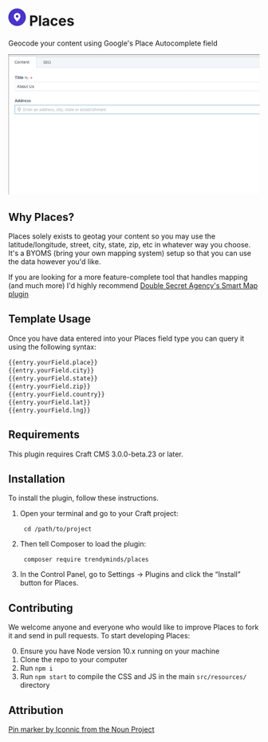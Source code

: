 # <img src="src/icon.svg" width="35" alt="Places icon"> Places

Geocode your content using Google's Place Autocomplete field

![Screenshot](resources/img/demo-loop.gif)

## Why Places?

Places solely exists to geotag your content so you may use the latitude/longitude, street, city, state, zip, etc in whatever way you choose. It's a BYOMS (bring your own mapping system) setup so that you can use the data however you'd like.

If you are looking for a more feature-complete tool that handles mapping (and much more) I'd highly recommend [Double Secret Agency's Smart Map plugin](http://plugins.craftcms.com/smart-map)

## Template Usage
Once you have data entered into your Places field type you can query it using the following syntax:

```twig
{{entry.yourField.place}}
{{entry.yourField.city}}
{{entry.yourField.state}}
{{entry.yourField.zip}}
{{entry.yourField.country}}
{{entry.yourField.lat}}
{{entry.yourField.lng}}
```

## Requirements

This plugin requires Craft CMS 3.0.0-beta.23 or later.

## Installation

To install the plugin, follow these instructions.

1. Open your terminal and go to your Craft project:

        cd /path/to/project

2. Then tell Composer to load the plugin:

        composer require trendyminds/places

3. In the Control Panel, go to Settings → Plugins and click the “Install” button for Places.

## Contributing

We welcome anyone and everyone who would like to improve Places to fork it and send in pull requests. To start developing Places:

0. Ensure you have Node version 10.x running on your machine
1. Clone the repo to your computer
2. Run `npm i`
3. Run `npm start` to compile the CSS and JS in the main `src/resources/` directory

## Attribution
[Pin marker by Iconnic from the Noun Project](https://thenounproject.com/search/?q=pin&i=2207989)
